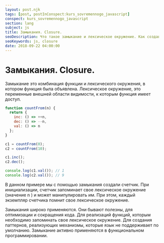 ```yaml
---
layout: post.njk
tags: [post, postInConspect:kurs_sovremennogo_javascript]
conspect: kurs_sovremennogo_javascript
section: lang
subject: js
title: Замыкания. Closure.
seoDescription: Что такое замыкание и лексическое окружение. Как создавать функции, запоминающие свое лексическое окружение.
seoKeywords: js, closure
date: 2018-09-22 04:00:00
---
```

# Замыкания. Closure.

Замыкание это комбинация функции и лексического окружения, в котором функция была объявлена. Лексическое окружение, это переменные внешней области видимости, к которым функция имеет доступ.

```js
function countFrom(n) {
  return {
    inc: () => ++n,
    dec: () => --n,
    val: () => n
  };
}

c1 = countFrom(0);
c2 = countFrom(10);

c1.inc();
c2.dec();

console.log(c1.val()); // 1
console.log(c2.val()); // 9
```

В данном примере мы с помощью замыкания создали счетчик. При инициализации, счетчик запоминает свое лексическое окружение (значение n ) и может манипулировать им. При этом, каждый экземпляр счетчика помнит свое лексическое окружение.

Замыкания широко применяются. Они бывают полезны, для оптимизации и сокращения кода. Для реализаций функций, которым необходимо запоминать свое лексическое окружение. Для создания паттернов, реализующих механизмы, которые язык не поддерживает по умолчанию. Замыкание активно применяются в функциональном программировании.